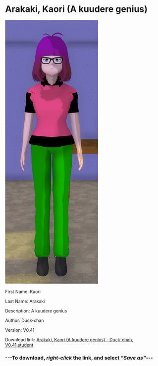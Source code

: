 # Arakaki, Kaori (A kuudere genius)

<img src = "https://raw.githubusercontent.com/Arbiter1223/Daigaku-Gurashi-Custom-Students/master/Students/Files/Arakaki%2C%20Kaori%20(A%20kuudere%20genius).png">

First Name: Kaori

Last Name: Arakaki

Description: A kuudere genius

Author: Duck-chan

Version: V0.41

Download link: <a href="https://raw.githubusercontent.com/Arbiter1223/Daigaku-Gurashi-Custom-Students/master/Students/Files/Arakaki%2C%20Kaori%20(A%20kuudere%20genius)%20-%20Duck-chan%2C%20V0.41.student">Arakaki, Kaori (A kuudere genius) - Duck-chan, V0.41.student</a>

### ---**To download, _right-click_ the link, and select _"Save as"_**---
